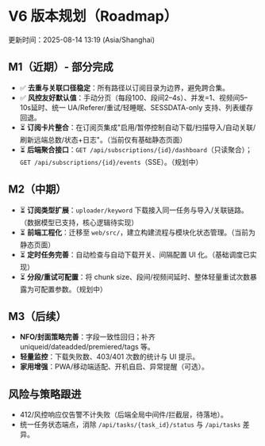 # V6 版本规划（Roadmap）

更新时间：2025-08-14 13:19 (Asia/Shanghai)

## M1（近期）- 部分完成
- ✅ __去重与关联口径稳定__：所有路径以订阅目录为边界，避免跨合集。
- ✅ __风控友好默认值__：手动分页（每段100、段间2–4s）、并发=1、视频间5–10s延时、统一 UA/Referer/重试/轻睡眠、SESSDATA-only 支持、列表缓存回退。
- ⏳ __订阅卡片整合__：在订阅页集成"启用/暂停控制自动下载/扫描导入/自动关联/刷新远端总数/状态+日志"。（当前仅有基础静态页面）
- ⏳ __后端聚合接口__：`GET /api/subscriptions/{id}/dashboard`（只读聚合）；`GET /api/subscriptions/{id}/events`（SSE）。（规划中）

## M2（中期）
- ⏳ __订阅类型扩展__：`uploader/keyword` 下载接入同一任务与导入/关联链路。（数据模型已支持，核心逻辑待实现）
- ⏳ __前端工程化__：迁移至 `web/src/`，建立构建流程与模块化状态管理。（当前为静态页面）
- ⏳ __定时任务完善__：自动检查与自动下载开关、间隔配置 UI 化。（基础调度已实现）
- ⏳ __分段/重试可配置__：将 chunk size、段间/视频间延时、整体轻量重试次数暴露为可配置参数。（规划中）
## M3（后续）
- __NFO/封面策略完善__：字段一致性回归；补齐 uniqueid/dateadded/premiered/tags 等。
- __轻量监控__：下载失败数、403/401 次数的统计与 UI 提示。
- __家用增强__：PWA/移动端适配、开机自启、异常提醒（可选）。

## 风险与策略跟进
- 412/风控响应仅告警不计失败（后端全局中间件/拦截层，待落地）。
- 统一任务状态端点，消除 `/api/tasks/{task_id}/status` 与 `/api/tasks` 差异。
